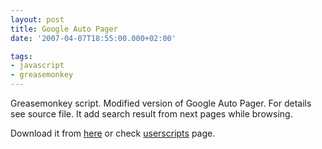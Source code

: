 ```yaml
---
layout: post
title: Google Auto Pager
date: '2007-04-07T18:55:00.000+02:00'

tags:
- javascript
- greasemonkey
---
```


Greasemonkey script. Modified version of Google Auto Pager. For details see source file. It add search result from next pages while browsing.

Download it from <a href="http://fazibear.googlepages.com/googleautopager.user.js" title="Google Auto Pager">here</a> or check <a href="http://userscripts.org/scripts/show/6985">userscripts</a> page.
